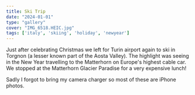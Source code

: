 ```yaml
---
title: Ski Trip
date: "2024-01-01"
type: "gallery"
cover: "IMG_6518.HEIC.jpg"
tags: ['italy', 'skiing', 'holiday', 'newyear']
---
```


Just after celebrating Christmas we left for Turin airport again to ski in Torgnon (a lesser known part of the Aosta Valley). The highlight was seeing in the New Year travelling to the Matterhorn on Europe's
highest cable car. We stopped at the Matterhorn Glacier Paradise for a very expensive lunch!

Sadly I forgot to bring my camera charger so most of these are iPhone photos.
